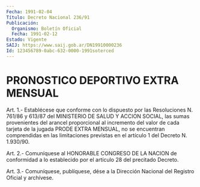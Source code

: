 ```yaml
---
Fecha: 1991-02-04
Título: Decreto Nacional 236/91
Publicación:
  Organismo: Boletín Oficial
  Fecha: 1991-02-12
Estado: Vigente
SAIJ: https://www.saij.gob.ar/DN19910000236
Id: 123456789-0abc-632-0000-1991soterced
---
```

# PRONOSTICO DEPORTIVO EXTRA MENSUAL

<a id="1"></a>
Art.  1.-  Establécese  que  conforme con lo dispuesto por las Resoluciones N. 761/86 y 613/87 del  MINISTERIO  DE  SALUD Y ACCION SOCIAL,  las  sumas  provenientes  del  arancel  proporcional    al incremento  del  valor  de  cada  tarjeta  de la jugada PRODE EXTRA MENSUAL,  no  se  encuentran  comprendidas  en  las    limitaciones previstas en el artículo 1 del Decreto N. 1.930/90.

<a id="2"></a>
Art.  2.-  Comuníquese  al  HONORABLE CONGRESO DE LA NACION de conformidad  a  lo establecido por el  artículo  28  del  precitado Decreto.

<a id="3"></a>
Art. 3.- Comuníquese, publíquese, dése a la Dirección Nacional del Registro Oficial y archívese.